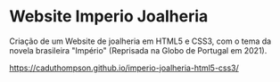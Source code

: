 # Website Imperio Joalheria

Criação de um Website de joalheria em HTML5 e CSS3, com o tema da novela brasileira "Império" (Reprisada na Globo de Portugal em 2021).

https://caduthompson.github.io/imperio-joalheria-html5-css3/
